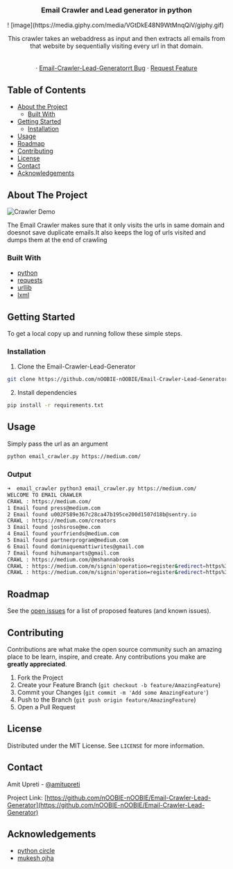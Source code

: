 <br />
<p align="center">
  <a href="https://github.com/nOOBIE-nOOBIE/Email-Crawler-Lead-Generator">
  </a>

  <h3 align="center">Email Crawler and Lead generator in python</h3>
! [image](https://media.giphy.com/media/VGtDkE48N9WtMnqQiV/giphy.gif)
  <p align="center">
    This crawler takes an webaddress as input and then extracts all emails from that website by sequentially visiting every url in that domain.
    <br />
    <a href="https://github.com/nOOBIE-nOOBIE/Email-Crawler-Lead-Generator"></a>
    <br />
    <br />
    <a href="https://github.com/nOOBIE-nOOBIE/Email-Crawler-Lead-Generator#about-the-project"></a>
    ·
    <a href="https://github.com/nOOBIE-nOOBIE/Email-Crawler-Lead-Generator/issues">Email-Crawler-Lead-Generatorrt Bug</a>
    ·
    <a href="https://github.com/nOOBIE-nOOBIE/Email-Crawler-Lead-Generator/issues">Request Feature</a>
  </p>
</p>



<!-- TABLE OF CONTENTS -->

## Table of Contents

* [About the Project](#about-the-project)
  * [Built With](#built-with)
* [Getting Started](#getting-started)
  * [Installation](#installation)
* [Usage](#usage)
* [Roadmap](#roadmap)
* [Contributing](#contributing)
* [License](#license)
* [Contact](#contact)
* [Acknowledgements](#acknowledgements)



<!-- ABOUT THE PROJECT -->
## About The Project

![Crawler Demo](https://media.giphy.com/media/VGtDkE48N9WtMnqQiV/giphy.gif)


The Email Crawler makes sure that it only visits the urls in same domain and doesnot save duplicate emails.It also keeps the log of urls visited and dumps them at the end of crawling



### Built With

* [python](https://www.python.org/)
* [requests](https://3.python-requests.org/)
* [urllib](https://docs.python.org/3/library/urllib.parse.html#)
*  [lxml](https://lxml.de/)



<!-- GETTING STARTED -->
## Getting Started

To get a local copy up and running follow these simple steps.

### Installation
 
1. Clone the Email-Crawler-Lead-Generator
```sh
git clone https://github.com/nOOBIE-nOOBIE/Email-Crawler-Lead-Generator.git
```
2. Install dependencies
```sh
pip install -r requirements.txt
```



<!-- USAGE EXAMPLES -->
## Usage

Simply pass the url as an argument
```sh
python email_crawler.py https://medium.com/
```

  ### Output
  ```sh
  ➜  email_crawler python3 email_crawler.py https://medium.com/
WELCOME TO EMAIL CRAWLER
CRAWL : https://medium.com/
 1 Email found press@medium.com
 2 Email found u002F589e367c28ca47b195ce200d1507d18b@sentry.io
CRAWL : https://medium.com/creators
 3 Email found joshsrose@me.com
 4 Email found yourfriends@medium.com
 5 Email found partnerprogram@medium.com
 6 Email found dominiquemattiwrites@gmail.com
 7 Email found hihumanparts@gmail.com
CRAWL : https://medium.com/@mshannabrooks
CRAWL : https://medium.com/m/signin?operation=register&redirect=https%3A%2F%2Fmedium.com%2F%40mshannabrooks&source=listing-----5f0204823a1e---------------------bookmark_sidebar-
CRAWL : https://medium.com/m/signin?operation=register&redirect=https%3A%2F%2Fmedium.com%2F%40mshannabrooks&source=-----e5d9a7ef4033----6------------------

```

<!-- ROADMAP -->
## Roadmap

See the [open issues](https://github.com/nOOBIE-nOOBIE/Email-Crawler-Lead-Generator/issues) for a list of proposed features (and known issues).



<!-- CONTRIBUTING -->
## Contributing

Contributions are what make the open source community such an amazing place to be learn, inspire, and create. Any contributions you make are **greatly appreciated**.

1. Fork the Project
2. Create your Feature Branch (`git checkout -b feature/AmazingFeature`)
3. Commit your Changes (`git commit -m 'Add some AmazingFeature'`)
4. Push to the Branch (`git push origin feature/AmazingFeature`)
5. Open a Pull Request



<!-- LICENSE -->
## License

Distributed under the MIT License. See `LICENSE` for more information.



<!-- CONTACT -->
## Contact

Amit Upreti - [@amitupreti](https://www.linkedin.com/in/amitupreti/)

Project Link: [https://github.com/nOOBIE-nOOBIE/Email-Crawler-Lead-Generator](https://github.com/nOOBIE-nOOBIE/Email-Crawler-Lead-Generator)



<!-- ACKNOWLEDGEMENTS -->
## Acknowledgements

* [python circle](https://www.pythoncircle.com/post/217/python-script-2-crawling-all-emails-from-a-website/)
* [mukesh ojha](https://www.linkedin.com/in/mukesh-ojha-72675697/)






<!-- MARKDOWN LINKS & IMAGES -->
<!-- https://www.markdownguide.org/basic-syntax/#reference-style-links -->
[contributors-shield]: https://img.shields.io/github/contributors/othneildrew/Best-README-Template.svg?style=flat-square
[contributors-url]: https://github.com/othneildrew/Best-README-Template/graphs/contributors
[forks-shield]: https://img.shields.io/github/forks/othneildrew/Best-README-Template.svg?style=flat-square
[forks-url]: https://github.com/othneildrew/Best-README-Template/network/members
[stars-shield]: https://img.shields.io/github/stars/othneildrew/Best-README-Template.svg?style=flat-square
[stars-url]: https://github.com/othneildrew/Best-README-Template/stargazers
[issues-shield]: https://img.shields.io/github/issues/othneildrew/Best-README-Template.svg?style=flat-square
[issues-url]: https://github.com/othneildrew/Best-README-Template/issues
[license-shield]: https://img.shields.io/github/license/othneildrew/Best-README-Template.svg?style=flat-square
[license-url]: https://github.com/othneildrew/Best-README-Template/blob/master/LICENSE.txt
[linkedin-shield]: https://img.shields.io/badge/-LinkedIn-black.svg?style=flat-square&logo=linkedin&colorB=555
[linkedin-url]: https://linkedin.com/in/othneildrew
[product-screenshot]: images/screenshot.png
